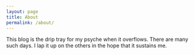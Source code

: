 ```yaml
---
layout: page
title: About
permalink: /about/
---
```


This blog is the drip tray for my psyche when it overflows. There are many such days. I lap it up on the others in the hope that it sustains me.
